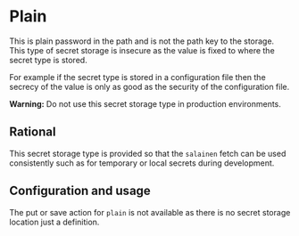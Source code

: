 # Plain 

This is plain password in the path and is not the path key to
the storage.  This type of secret storage is insecure as the
value is fixed to where the secret type is stored.

For example if the secret type is stored in a configuration file
then the secrecy of the value is only as good as the security
of the configuration file.

**Warning:** Do not use this secret storage type in production
environments.

## Rational

This secret storage type is provided so that the ``salainen`` fetch
can be used consistently such as for temporary or local secrets
during development.

## Configuration and usage

The put or save action for ``plain`` is not available as there is no
secret storage location just a definition.
